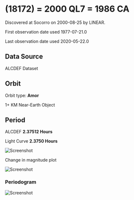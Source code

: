 # (18172) = 2000 QL7 = 1986 CA

Discovered at Socorro on 2000-08-25 by LINEAR.

First observation date used	1977-07-21.0

Last observation date used	2020-05-22.0

## Data Source

ALCDEF Dataset

## Orbit

Orbit type: **Amor**

1+ KM Near-Earth Object


## Period
ALCDEF 		**2.37512 Hours**

Light Curve	**2.3750 Hours**

![Screenshot](https://github.com/renefiedel/MASTER-THESIS/blob/ec5c7cce018040ba7099341098e2252f723ba3f9/Project/Asteroids%20NEAs/New%20NEA's/2000QL7/new%20light%20curve.png)


Change in magnitude plot

![Screenshot](https://github.com/renefiedel/MASTER-THESIS/blob/58bf04c791a67c7931316317d17704fdc098c666/Project/Asteroids%20NEAs/New%20NEA's/2000QL7/Final_light_curve%202000QL7.svg)

### Periodogram

![Screenshot](https://github.com/renefiedel/MASTER-THESIS/blob/61972f8a7ba30c3d60971e01b1146959ec12ddd0/Project/Asteroids%20NEAs/New%20NEA's/2000QL7/Periodogram:%202000%20QL7.svg)
